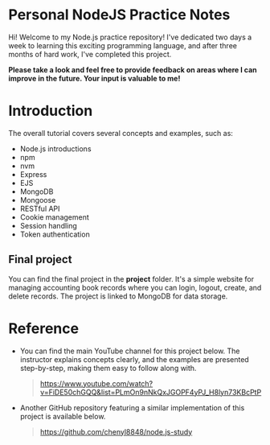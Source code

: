 # Personal NodeJS Practice Notes

Hi! Welcome to my Node.js practice repository! I've dedicated two days a week to learning this exciting programming language, and after three months of hard work, I've completed this project. 

**Please take a look and feel free to provide feedback on areas where I can improve in the future. Your input is valuable to me!**

# Introduction

The overall tutorial covers several concepts and examples, such as:

- Node.js introductions
-  npm
-  nvm
-  Express
-  EJS
-  MongoDB
-  Mongoose
-  RESTful API
-  Cookie management
-  Session handling
-  Token authentication

## Final project

You can find the final project in the **project** folder. It's a simple website for managing accounting book records where you can login, logout, create, and delete records. The project is linked to MongoDB for data storage.


# Reference
- You can find the main YouTube channel for this project below. The instructor explains concepts clearly, and the examples are presented step-by-step, making them easy to follow along with.
	> https://www.youtube.com/watch?v=FiDE50chGQQ&list=PLmOn9nNkQxJGOPF4yPJ_H8lyn73KBcPtP

-  Another GitHub repository featuring a similar implementation of this project is available below.
	> https://github.com/chenyl8848/node.js-study


